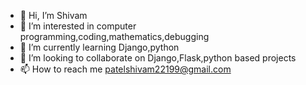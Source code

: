 - 👋 Hi, I’m Shivam
- 👀 I’m interested in computer programming,coding,mathematics,debugging 
- 🌱 I’m currently learning Django,python
- 💞️ I’m looking to collaborate on Django,Flask,python based projects
- 📫 How to reach me patelshivam22199@gmail.com

<!---
shivampatel22/shivampatel22 is a ✨ special ✨ repository because its `README.md` (this file) appears on your GitHub profile.
You can click the Preview link to take a look at your changes.
--->

